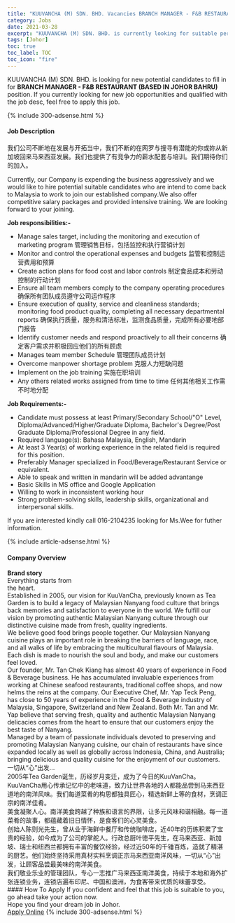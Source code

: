 ```yaml
---
title: "KUUVANCHA (M) SDN. BHD. Vacancies BRANCH MANAGER - F&B RESTAURANT (BASED IN JOHOR BAHRU)" 
category: Jobs 
date: 2021-03-28 
excerpt: "KUUVANCHA (M) SDN. BHD. is currently looking for suitable person to fill in the BRANCH MANAGER - F&B RESTAURANT (BASED IN JOHOR BAHRU) which based in Johor" 
tags: [Johor] 
toc: true 
toc_label: TOC 
toc_icon: "fire" 
--- 
```


<p>KUUVANCHA (M) SDN. BHD. is looking for new potential candidates to fill in for <b>BRANCH MANAGER - F&B RESTAURANT (BASED IN JOHOR BAHRU)</b> position. If you currently looking for new job opportunities and qualified with the job desc, feel free to apply this job.
</p>{% include 300-adsense.html %} 
<div><div><h4>Job Description</h4></div><div><div><span><div><p>&#25105;&#20204;&#20844;&#21496;&#19981;&#26029;&#22320;&#22312;&#21457;&#23637;&#19982;&#24320;&#25299;&#24403;&#20013;&#65292;&#25105;&#20204;&#19981;&#26029;&#30340;&#22312;&#32593;&#32599;&#19982;&#25628;&#23547;&#26377;&#28508;&#33021;&#30340;&#20320;&#25110;&#22963;&#20174;&#26032;&#21152;&#22369;&#22238;&#26469;&#39532;&#26469;&#35199;&#20122;&#21457;&#23637;&#12290;&#25105;&#20204;&#20063;&#25552;&#20379;&#20102;&#26377;&#31454;&#20105;&#21147;&#30340;&#34218;&#27700;&#37197;&#22871;&#19982;&#22521;&#35757;&#12290;&#25105;&#20204;&#26399;&#24453;&#20320;&#20204;&#30340;&#21152;&#20837;&#12290;</p><p>Currently, our Company is expending the business aggressively and we would like to hire potential suitable candidates who are intend to come back to Malaysia to work to join our established company.We also offer competitive salary packages and provided intensive training. We are looking forward to your joining.</p><p><strong>Job responsibilities:-</strong></p><ul><li>Manage sales target, including the monitoring and execution of marketing program &#31649;&#29702;&#38144;&#21806;&#30446;&#26631;&#65292;&#21253;&#25324;&#30417;&#25511;&#21644;&#25191;&#34892;&#33829;&#38144;&#35745;&#21010;</li><li>Monitor and control the operational expenses and budgets &#30417;&#31649;&#21644;&#25511;&#21046;&#36816;&#33829;&#36153;&#29992;&#21644;&#39044;&#31639;</li><li>Create action plans for food cost and labor controls &#21046;&#23450;&#39135;&#21697;&#25104;&#26412;&#21644;&#21171;&#21160;&#25511;&#21046;&#30340;&#34892;&#21160;&#35745;&#21010;</li><li>Ensure all team members comply to the company operating procedures &#30830;&#20445;&#25152;&#26377;&#22242;&#38431;&#25104;&#21592;&#36981;&#23432;&#20844;&#21496;&#36816;&#20316;&#31243;&#24207;</li><li>Ensure execution of quality, service and cleanliness standards; monitoring food product quality, completing all necessary departmental reports &#30830;&#20445;&#25191;&#34892;&#36136;&#37327;&#65292;&#26381;&#21153;&#21644;&#28165;&#27905;&#26631;&#20934;&#65292;&#30417;&#27979;&#39135;&#21697;&#36136;&#37327;&#65292;&#23436;&#25104;&#25152;&#26377;&#24517;&#35201;&#22320;&#37096;&#38376;&#25253;&#21578;</li><li>Identify customer needs and respond proactively to all their concerns &#30830;&#23450;&#23458;&#25143;&#38656;&#27714;&#24182;&#31215;&#26497;&#22238;&#24212;&#20182;&#20204;&#30340;&#25152;&#26377;&#39038;&#34385;</li><li>Manages team member Schedule &#31649;&#29702;&#22242;&#38431;&#25104;&#21592;&#35745;&#21010;</li><li>Overcome manpower shortage problem &#20811;&#26381;&#20154;&#21147;&#30701;&#32570;&#38382;&#39064;</li><li>Implement on the job training &#23454;&#26045;&#22312;&#32844;&#22521;&#35757;</li><li>Any others related works assigned from time to time &#20219;&#20309;&#20854;&#20182;&#30456;&#20851;&#24037;&#20316;&#38656;&#19981;&#26102;&#22320;&#20998;&#37197;</li></ul><p><strong>Job Requirements:-</strong></p><ul><li>Candidate must possess at least Primary/Secondary School/"O" Level, Diploma/Advanced/Higher/Graduate Diploma, Bachelor's Degree/Post Graduate Diploma/Professional Degree&#160;in any field.</li><li>Required language(s):&#160;Bahasa Malaysia, English, Mandarin</li><li>At least 3&#160;Year(s) of working experience in the related field is required for this position.</li><li>Preferably Manager specialized in Food/Beverage/Restaurant Service or equivalent.</li><li>Able to speak and written in mandarin will be added advantange</li><li>Basic Skills in MS office and Google Application</li><li>Willing to work in inconsistent working hour</li><li>Strong problem-solving skills, leadership skills, organizational and interpersonal skills.</li></ul><p>If you are interested kindly call 016-2104235 looking for Ms.Wee for futher information.</p></div></span></div></div></div> 
{% include article-adsense.html %} 
<div><div><h4>Company Overview</h4></div><div><div><span><div><div>
<div>
<div><strong>Brand story</strong></div>
<div>Everything starts from</div>
<div>the heart.</div>
<div>Established in 2005, our vision for KuuVanCha, previously known as Tea Garden is to build a legacy of Malaysian Nanyang food culture that brings back memories and satisfaction to everyone in the world. We fulfill our vision by promoting authentic Malaysian Nanyang culture through our distinctive cuisine made from fresh, quality ingredients.</div>
<div>We believe good food brings people together. Our Malaysian Nanyang cuisine plays an important role in breaking the barriers of language, race, and all walks of life by embracing the multicultural flavours of Malaysia. Each dish is made to nourish the soul and body, and make our customers feel loved.</div>
<div>Our founder, Mr. Tan Chek Kiang has almost 40 years of experience in Food &amp; Beverage business. He has accumulated invaluable experiences from working at Chinese seafood restaurants, traditional coffee shops, and now helms the reins at the company. Our Executive Chef, Mr. Yap Teck Peng, has close to 50 years of experience in the Food &amp; Beverage industry of Malaysia, Singapore, Switzerland and New Zealand. Both Mr. Tan and Mr. Yap believe that serving fresh, quality and authentic Malaysian Nanyang delicacies comes from the heart to ensure that our customers enjoy the best taste of Nanyang.</div>
<div>Managed by a team of passionate individuals devoted to preserving and promoting Malaysian Nanyang cuisine, our chain of restaurants have since expanded locally as well as globally across Indonesia, China, and Australia; bringing delicious and quality cuisine for the enjoyment of our customers.</div>
<div>&#19968;&#20999;&#20174;&#8220;&#24515;&#8221;&#20986;&#21457;...</div>
<div>2005&#24180;Tea Garden&#35806;&#29983;&#65292;&#21382;&#32463;&#23681;&#26376;&#21464;&#36801;&#65292;&#25104;&#20026;&#20102;&#20170;&#26085;&#30340;KuuVanCha&#12290;KuuVanCha&#29992;&#24515;&#20256;&#25215;&#35760;&#24518;&#20013;&#30340;&#32769;&#21619;&#36947;&#65292;&#33268;&#21147;&#35753;&#19990;&#30028;&#21508;&#22320;&#30340;&#20154;&#37117;&#33021;&#21697;&#23581;&#21040;&#39532;&#26469;&#35199;&#20122;&#36947;&#22320;&#30340;&#21335;&#27915;&#39118;&#21619;&#12290;&#25105;&#20204;&#27599;&#36947;&#33756;&#32948;&#30340;&#26500;&#24605;&#37117;&#29420;&#20855;&#21280;&#24515;&#65292;&#31934;&#36873;&#26032;&#40092;&#19978;&#31561;&#30340;&#39135;&#26448;&#65292;&#28921;&#35843;&#27491;&#23447;&#30340;&#21335;&#27915;&#20339;&#32948;&#12290;</div>
<div>&#32654;&#39135;&#20957;&#32858;&#20154;&#24515;&#12290;&#21335;&#27915;&#32654;&#39135;&#36328;&#36234;&#20102;&#31181;&#26063;&#21644;&#35821;&#35328;&#30340;&#30028;&#38480;&#65292;&#35753;&#22810;&#20803;&#39118;&#21619;&#21644;&#35856;&#30456;&#34701;&#12290;&#27599;&#19968;&#36947;&#33756;&#32948;&#30340;&#25925;&#20107;&#65292;&#37117;&#34164;&#34255;&#30528;&#26087;&#26085;&#24773;&#24576;&#65292;&#26159;&#39135;&#23458;&#20204;&#30340;&#24515;&#28789;&#32654;&#39135;&#12290;</div>
<div>&#21019;&#22987;&#20154;&#38472;&#21017;&#20809;&#20808;&#29983;&#65292;&#26366;&#20174;&#19994;&#20110;&#28023;&#40092;&#20013;&#39184;&#21381;&#21644;&#20256;&#32479;&#21654;&#21857;&#24215;&#65292;&#36817;40&#24180;&#30340;&#21382;&#32451;&#31215;&#32047;&#20102;&#23453;&#36149;&#30340;&#32463;&#39564;&#65292;&#22914;&#20170;&#25104;&#20026;&#20102;&#20844;&#21496;&#30340;&#25484;&#33333;&#20154;&#12290;&#34892;&#25919;&#24635;&#21416;&#21494;&#24499;&#24179;&#20808;&#29983;&#65292;&#22312;&#39532;&#26469;&#35199;&#20122;&#12289;&#26032;&#21152;&#22369;&#12289;&#29790;&#22763;&#21644;&#32445;&#35199;&#20848;&#37117;&#25317;&#26377;&#20016;&#23500;&#30340;&#39184;&#39278;&#32463;&#39564;&#65292;&#32463;&#36807;&#36817;50&#24180;&#30340;&#21315;&#38180;&#30334;&#28860;&#65292;&#36896;&#23601;&#20102;&#31934;&#28251;&#30340;&#21416;&#33402;&#12290;&#20182;&#20204;&#22987;&#32456;&#22362;&#25345;&#37319;&#29992;&#30495;&#26448;&#23454;&#26009;&#28921;&#35843;&#27491;&#23447;&#39532;&#26469;&#35199;&#20122;&#21335;&#27915;&#39118;&#21619;&#65292;&#19968;&#20999;&#20174;&#8220;&#24515;&#8221;&#20986;&#21457;&#65292;&#35753;&#39038;&#23458;&#21697;&#23581;&#26368;&#32654;&#21619;&#30340;&#21335;&#27915;&#32654;&#39135;&#12290;</div>
<div>&#25105;&#20204;&#25964;&#19994;&#20048;&#19994;&#30340;&#31649;&#29702;&#22242;&#38431;&#65292;&#19987;&#24515;&#19968;&#24535;&#25512;&#24191;&#39532;&#26469;&#35199;&#20122;&#21335;&#27915;&#32654;&#39135;&#65292;&#25345;&#32493;&#20110;&#26412;&#22320;&#21644;&#28023;&#22806;&#25193;&#24352;&#36830;&#38145;&#19994;&#21153;&#65292;&#36830;&#38145;&#24215;&#36941;&#24067;&#21360;&#23612;&#12289;&#20013;&#22269;&#21644;&#28595;&#27954;&#65292;&#20026;&#39135;&#23458;&#24102;&#26469;&#20248;&#36136;&#30340;&#21619;&#34174;&#20139;&#21463;&#12290;</div>
</div>
</div></div></span></div></div></div> 
#### How To Apply 
If you confident and feel that this job is suitable to you, go ahead take your action now. <br/> 
Hope you find your dream job in Johor. <br/> 
<a href="https://www.jobstreet.com.my/en/job/branch-manager-f-b-restaurant-based-in-johor-bahru-4518159?jobId=jobstreet-my-job-4518159&" class="btn btn--info" target="_blank" rel="nofollow noopenner">Apply Online</a> 
{% include 300-adsense.html %} 